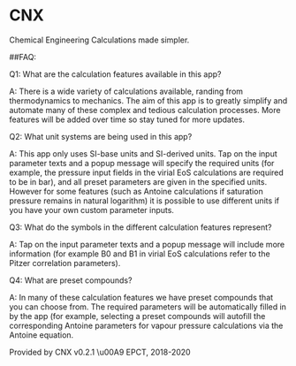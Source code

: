 # CNX
Chemical Engineering Calculations made simpler.

##FAQ:

Q1: What are the calculation features available in this app?

A: There is a wide variety of calculations available, randing from thermodynamics 
to mechanics. The aim of this app is to greatly simplify and automate many of 
these complex and tedious calculation processes. More features will be added 
over time so stay tuned for more updates.

Q2: What unit systems are being used in this app?

A: This app only uses SI-base units and SI-derived units. 
Tap on the input parameter texts and a popup message will specify the required 
units (for example, the pressure input fields in the virial EoS calculations 
are required to be in bar), and all preset parameters are given in the specified 
units. However for some features (such as Antoine calculations if saturation 
pressure remains in natural logarithm) it is possible to use different units 
if you have your own custom parameter inputs.

Q3: What do the symbols in the different calculation features represent?

A: Tap on the input parameter texts and a popup message will 
include more information (for example B0 and B1 in virial EoS calculations 
refer to the Pitzer correlation parameters).

Q4: What are preset compounds?

A: In many of these calculation features we have preset 
compounds that you can choose from. The required parameters will be 
automatically filled in by the app (for example, selecting a preset 
compounds will autofill the corresponding Antoine parameters for vapour 
pressure calculations via the Antoine equation.

Provided by CNX v0.2.1 \u00A9 EPCT, 2018-2020